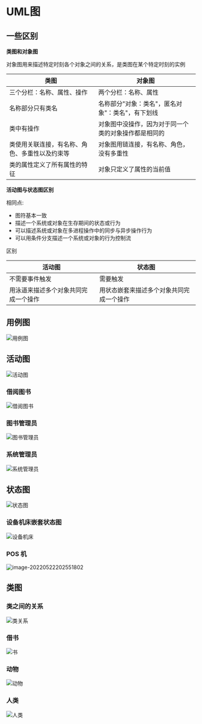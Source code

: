 # UML图

## 一些区别

**类图和对象图**

对象图用来描述特定时刻各个对象之间的关系，是类图在某个特定时刻的实例

| 类图                                           | 对象图                                               |
| ---------------------------------------------- | ---------------------------------------------------- |
| 三个分栏：名称、属性、操作                     | 两个分栏：名称、属性                                 |
| 名称部分只有类名                               | 名称部分"对象：类名"，匿名对象"：类名"，有下划线     |
| 类中有操作                                     | 对象图中没操作，因为对于同一个类的对象操作都是相同的 |
| 类使用关联连接，有名称、角色、多重性以及约束等 | 对象图用链连接，有名称、角色，没有多重性             |
| 类的属性定义了所有属性的特征                   | 对象只定义了属性的当前值                             |

**活动图与状态图区别**

相同点:

* 图符基本一致
* 描述一个系统或对象在生存期间的状态或行为
* 可以描述系统或对象在多进程操作中的同步与异步操作行为
* 可以用条件分支描述一个系统或对象的行为控制流

区别

| 活动图                               | 状态图                                   |
| ------------------------------------ | ---------------------------------------- |
| 不需要事件触发                       | 需要触发                                 |
| 用泳道来描述多个对象共同完成一个操作 | 用状态嵌套来描述多个对象共同完成一个操作 |



## 用例图

![用例图](https://s2.loli.net/2022/05/22/hmysIGzdDTfOjxV.png)



## 活动图

![活动图](https://s2.loli.net/2022/05/22/JhaiWsd5F76eukt.png)

### 借阅图书

![借阅图书](https://s2.loli.net/2022/05/22/sBIDml5qHXP2JzL.png)

### 图书管理员

![图书管理员](https://s2.loli.net/2022/05/22/Pn7zgXTcdbMUutS.png)

### 系统管理员

![系统管理员](https://s2.loli.net/2022/05/22/f2spXUq1TeLz7JV.png)

## 状态图

![状态图](https://s2.loli.net/2022/05/22/HaJVkXIYs2pg3KZ.png)



### 设备机床嵌套状态图

![设备机床](https://s2.loli.net/2022/05/22/MlZ7u2HhnfTVONE.png)

### POS 机

![image-20220522202551802](https://s2.loli.net/2022/05/22/IUCPKzOuS2DR9rt.png)

## 类图

### 类之间的关系

![类关系](https://s2.loli.net/2022/05/22/CWVN6zF47bh8kXt.png)





### 借书

![书](https://s2.loli.net/2022/05/22/bwSxMZB15e4VUJL.png)

### 动物

![动物](https://s2.loli.net/2022/05/22/4xpg5IDrcMTNmdJ.png)

### 人类

![人类](https://s2.loli.net/2022/05/22/xrKvw8UpkC5iuRF.png)
